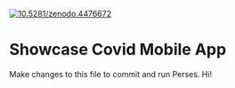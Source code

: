 [![10.5281/zenodo.4476672](https://img.shields.io/badge/DOI-10.5281%2Fzenodo.4476672-blue.svg)](https://zenodo.org/record/4476672)
# Showcase Covid Mobile App

Make changes to this file to commit and run Perses. Hi!
